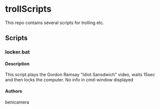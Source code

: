 # trollScripts
This repo contains several scripts for trolling etc.

## Scripts

### locker.bat

#### Description

This script plays the Gordon Ramsay "Idiot Sansdwich" video, waits 15sec and then locks the computer. No info in cmd-window displayed

#### Authors

benicamera
